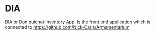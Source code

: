# DIA
DIA or Don quichot Inventory App. Is the front end application which is connected to https://github.com/Nick-Caris/Armamentarium
